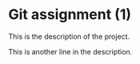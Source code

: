 # Git assignment (1)

This is the description of the project.

This is another line in the description.
